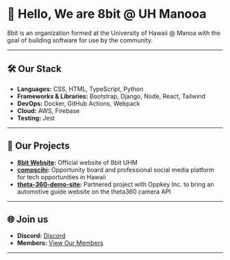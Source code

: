 # 👋 Hello, We are 8bit @ UH Manooa


8bit is an organization formed at the University of Hawaii @ Manoa with the goal of building software for use by the community.

---

## 🛠️ Our Stack

- **Languages:** CSS, HTML, TypeScript, Python
- **Frameworks & Libraries:** Bootstrap, Django, Node, React, Tailwind
- **DevOps:** Docker, GitHub Actions, Webpack
- **Cloud:** AWS, Firebase
- **Testing:** Jest

---

## 📂 Our Projects

- **[8bit Website](https://github.com/8bituhm/8bit-site):** Official website of 8bit UHM
- **[compscihi](https://github.com/8bituhm/compscihi):** Opportunity board and professional social media platform for tech opportunities in Hawaii
- **[theta-360-demo-site](https://github.com/8bituhm/https://github.com/8bitUHM/theta360-automotive-guide):** Partnered project with Oppkey Inc. to bring an automotive guide website on the theta360 camera API

---

## 🌐 Join us

- **Discord:** [Discord](https://discord.gg/T7Eu75fpAf)
- **Members:** [View Our Members](https://8bituhm.org/members)

---